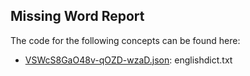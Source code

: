 ## Missing Word Report

The code for the following concepts can be found here: 

- [VSWcS8GaO48v\-qOZD\-wzaD.json](VSWcS8GaO48v-qOZD-wzaD.json): englishdict\.txt
